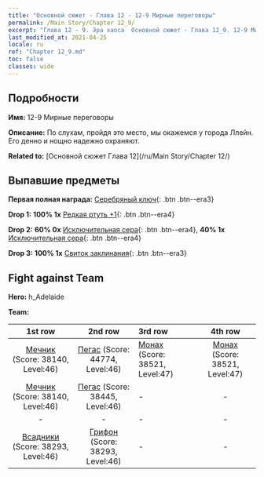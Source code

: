 ```yaml
---
title: "Основной сюжет - Глава 12 - 12-9 Мирные переговоры"
permalink: /Main Story/Chapter 12_9/
excerpt: "Глава 12 - 9. Эра хаоса  Основной сюжет - Глава 12_9. 12-9 Мирные переговоры"
last_modified_at: 2021-04-25
locale: ru
ref: "Chapter 12_9.md"
toc: false
classes: wide
---
```


## Подробности

 **Имя:** 12-9 Мирные переговоры

 **Описание:** По слухам, пройдя это место, мы окажемся у города Ллейн. Его денно и нощно надежно охраняют.

 **Related to:** [Основной сюжет Глава 12](/ru/Main Story/Chapter 12/)

## Выпавшие предметы

 **Первая полная награда:** [Серебряный ключ](/ItemsRU/con_693/){: .btn .btn--era3}

 **Drop 1:** **100% 1x** [Редкая ртуть +1](/ItemsRU/mat_42/){: .btn .btn--era4}

 **Drop 2:** **60% 0x** [Исключительная сера](/ItemsRU/mat_36/){: .btn .btn--era4}, **40% 1x** [Исключительная сера](/ItemsRU/mat_36/){: .btn .btn--era4}

 **Drop 3:** **100% 1x** [Свиток заклинания](/ItemsRU/con_694/){: .btn .btn--era3}


## Fight against Team
 **Hero:** h_Adelaide

 **Team:**


  | 1st row | 2nd row | 3rd row | 4th row |
  |:----:|:----:|:----|:----:|
  | [Мечник](/ru/units/Swordsman/) (Score: 38140, Level:46)  | [Пегас](/ru/units/Pegasus/) (Score: 44774, Level:46)  | [Монах](/ru/units/Monk/) (Score: 38521, Level:47)  | [Монах](/ru/units/Monk/) (Score: 38521, Level:47)  |
  | [Мечник](/ru/units/Swordsman/) (Score: 38140, Level:46)  | [Пегас](/ru/units/Pegasus/) (Score: 38445, Level:46)  | - | - |
  | - | - | - | - |
  | [Всадники](/ru/units/Cavalier/) (Score: 38293, Level:46)  | [Грифон](/ru/units/Griffin/) (Score: 38293, Level:46)  | - | - |


